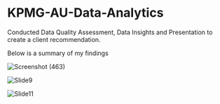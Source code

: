 # KPMG-AU-Data-Analytics
Conducted Data Quality Assessment, Data Insights and Presentation to create a client recommendation.

Below is a summary of my findings

![Screenshot (463)](https://github.com/Shirley22225/KPMG-AU-Data-Analytics/assets/3306225/53dd24f5-9810-420c-a61d-4957468c2257)

![Slide9](https://github.com/Shirley22225/KPMG-AU-Data-Analytics/assets/3306225/217d6ea7-cfbc-48a3-8feb-0df01f023c35)

![Slide11](https://github.com/Shirley22225/KPMG-AU-Data-Analytics-v/assets/3306225/063162c1-3680-4cc6-ac60-72e1b4345ef0)


